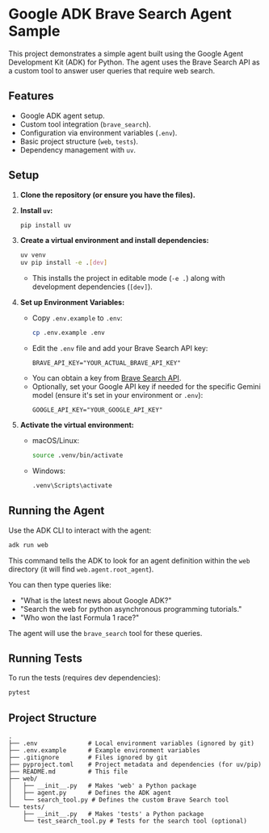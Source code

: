 # Google ADK Brave Search Agent Sample

This project demonstrates a simple agent built using the Google Agent Development Kit (ADK) for Python. The agent uses the Brave Search API as a custom tool to answer user queries that require web search.

## Features

*   Google ADK agent setup.
*   Custom tool integration (`brave_search`).
*   Configuration via environment variables (`.env`).
*   Basic project structure (`web`, `tests`).
*   Dependency management with `uv`.

## Setup

1.  **Clone the repository (or ensure you have the files).**

2.  **Install `uv`:**
    ```bash
    pip install uv
    ```

3.  **Create a virtual environment and install dependencies:**
    ```bash
    uv venv
    uv pip install -e .[dev]
    ```
    *   This installs the project in editable mode (`-e .`) along with development dependencies (`[dev]`).

4.  **Set up Environment Variables:**
    *   Copy `.env.example` to `.env`:
        ```bash
        cp .env.example .env
        ```
    *   Edit the `.env` file and add your Brave Search API key:
        ```
        BRAVE_API_KEY="YOUR_ACTUAL_BRAVE_API_KEY"
        ```
    *   You can obtain a key from [Brave Search API](https://brave.com/search/api/).
    *   Optionally, set your Google API key if needed for the specific Gemini model (ensure it's set in your environment or `.env`):
        ```
        GOOGLE_API_KEY="YOUR_GOOGLE_API_KEY"
        ```

5.  **Activate the virtual environment:**
    *   macOS/Linux:
        ```bash
        source .venv/bin/activate
        ```
    *   Windows:
        ```bash
        .venv\Scripts\activate
        ```

## Running the Agent

Use the ADK CLI to interact with the agent:

```bash
adk run web
```

This command tells the ADK to look for an agent definition within the `web` directory (it will find `web.agent.root_agent`).

You can then type queries like:

*   "What is the latest news about Google ADK?"
*   "Search the web for python asynchronous programming tutorials."
*   "Who won the last Formula 1 race?"

The agent will use the `brave_search` tool for these queries.

## Running Tests

To run the tests (requires dev dependencies):

```bash
pytest
```

## Project Structure

```
.
├── .env              # Local environment variables (ignored by git)
├── .env.example      # Example environment variables
├── .gitignore        # Files ignored by git
├── pyproject.toml    # Project metadata and dependencies (for uv/pip)
├── README.md         # This file
├── web/
│   ├── __init__.py   # Makes 'web' a Python package
│   ├── agent.py      # Defines the ADK agent
│   └── search_tool.py # Defines the custom Brave Search tool
└── tests/
    ├── __init__.py   # Makes 'tests' a Python package
    └── test_search_tool.py # Tests for the search tool (optional)
``` 